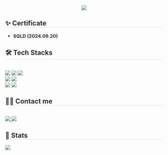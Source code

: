 <div align="center">
    <img src="https://capsule-render.vercel.app/api?type=rounded&color=f9fb7e&height=180&text=dayoung's%20Github&animation=fadeIn&fontColor=f599be&fontSize=60" />
</div>

<!-- ✨ Certificate Section -->
<div style="text-align: left;">
    <h2 style="border-bottom: 1px solid #d8dee4; color: #282d33;"> ✨ Certificate </h2>
    <div style="font-weight: 700; font-size: 15px; text-align: left; color: #282d33;">
        <ul>
            <li><strong>SQLD</strong> (2024.09.20)</li>
        </ul>
    </div>
</div>

<!-- 🛠️ Tech Stacks Section -->
<div style="text-align: left;">
    <h2 style="border-bottom: 1px solid #d8dee4; color: #282d33;"> 🛠️ Tech Stacks </h2> <br> 
    <div style="text-align: left;">
        <img src="https://img.shields.io/badge/Spring%20Boot-6DB33F?style=for-the-badge&logo=Spring%20Boot&logoColor=white">
        <img src="https://img.shields.io/badge/Spring-6DB33F?style=for-the-badge&logo=Spring&logoColor=white">
        <img src="https://img.shields.io/badge/MySQL-4479A1?style=for-the-badge&logo=MySQL&logoColor=white">
        <br/>
        <img src="https://img.shields.io/badge/Amazon%20AWS-232F3E?style=for-the-badge&logo=Amazon%20AWS&logoColor=white">
        <img src="https://img.shields.io/badge/Docker-2496ED?style=for-the-badge&logo=Docker&logoColor=white">
        <br/>
        <img src="https://img.shields.io/badge/Github-181717?style=for-the-badge&logo=Github&logoColor=white">
        <img src="https://img.shields.io/badge/Notion-000000?style=for-the-badge&logo=Notion&logoColor=white">
    </div>
</div>

<!-- 🧑‍💻 Contact Me Section -->
<div style="text-align: left;">
    <h2 style="border-bottom: 1px solid #d8dee4; color: #282d33;"> 🧑‍💻 Contact me </h2> <br> 
    <div style="text-align: left;">
        <a href="mailto:kdyann@gachon.ac.kr">
            <img src="https://img.shields.io/badge/Gmail-EA4335?style=for-the-badge&logo=Gmail&logoColor=white">
        </a>
        <a href="https://www.notion.so/202b0ec8257380198f1ec13cbf58cee1">
            <img src="https://img.shields.io/badge/Notion-000000?style=for-the-badge&logo=Notion&logoColor=white">
        </a>
    </div>  
</div>

<!-- 🏅 Stats Section -->
<div style="text-align: left;"> 
    <h2 style="border-bottom: 1px solid #d8dee4; color: #282d33;"> 🏅 Stats </h2> 
    <div style="text-align: left;"> 
        <img src="https://github-readme-stats.vercel.app/api?username=kdyann&bg_color=180,fdfbb4,00000000&title_color=000000&text_color=000000"/>
    </div> 
</div>

    
    
    
